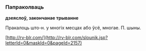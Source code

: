 ### Папраколваць
**дзеяслоў, закончанае трыванне**

Пракалоць што-н. у многіх месцах або ўсё, многае. П. шыны.

<a rel="author">[http://rv-blr.com/](http://rv-blr.com/slounik.jsp?letterId=0&maskId=0&pageId=2157)</a>
